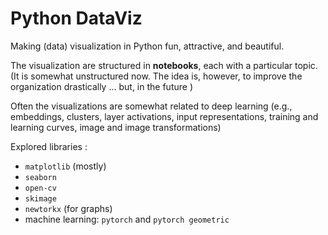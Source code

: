 # Python DataViz

Making (data) visualization in Python fun, attractive, and beautiful.

The visualization are structured in **notebooks**, each with a particular topic.
(It is somewhat unstructured now. The idea is, however, to improve the organization drastically ... but, in the future
)

Often the visualizations are somewhat related to deep learning (e.g., embeddings, clusters, layer activations, input representations, training and learning curves, image and image transformations)

Explored libraries
:
- `matplotlib` (mostly)
- `seaborn`
- `open-cv`
- `skimage`
- `newtorkx` (for graphs)
- machine learning: `pytorch` and `pytorch geometric`
